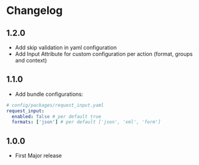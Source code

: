 # Changelog

## 1.2.0
- Add skip validation in yaml configuration
- Add Input Attribute for custom configuration per action (format, groups and context)

## 1.1.0

* Add bundle configurations:
```yaml
# config/packages/request_input.yaml
request_input:
  enabled: false # per default true
  formats: ['json'] # per default ['json', 'xml', 'form']
```

## 1.0.0

* First Major release
